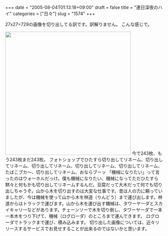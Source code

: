 +++
date = "2005-08-04T01:13:18+09:00"
draft = false
title = "連日深夜のハイ"
categories = ["日々"]
slug = "1574"
+++

27x27=729の画像を切り出してる訳です。訳解りません。
こんな感じで。

<!--more-->
<img src="http://ieiriblog.img.jugem.jp/20050804_34803.jpg" alt="" width="400" height="393" class="pict" />
今で243枚、もう243枚まだ243枚。
フォトショップでひたすら切り出してリネーム、切り出してリネーム、切り出してリネーム、切り出してリネーム、切り出してリネーム、たばこプカ〜、切り出してリネーム、おならブーッ
「機械になりたい」って言ったのはウォーホルだっけ。僕も機械になりたい、機械になってただひたすら黙々と何もかも切り出してリネームするんだ。豆腐だって大木だって何でも切り出しちゃうぞ。山から木を切り出すのは大変な仕事です。昔は人の力に頼っていましたが、今は機械を使って山から木を林道（りんどう）まで運び出します。林道からはトラックで運びます。山から木を運び出す機械は、タワーヤーダとスカイキャリーなどがあります。チェーンソーで木を切り倒し、タワーヤーダで一本一本木をつり下げて、機械（ログローダ）のところまで運んできます。 ログローダでトラックまで運び、積み込みます。
切り出した画像については、近々リリースするサービスでお見せすることが出来るのではないかと思います。
